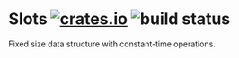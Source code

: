 Slots [![crates.io](https://img.shields.io/badge/crates.io-v0.1.0-orange.svg?longCache=true)](https://crates.io/crates/slots) ![build status](https://github.com/bugadani/slots/workflows/Rust/badge.svg)
=====

Fixed size data structure with constant-time operations.
